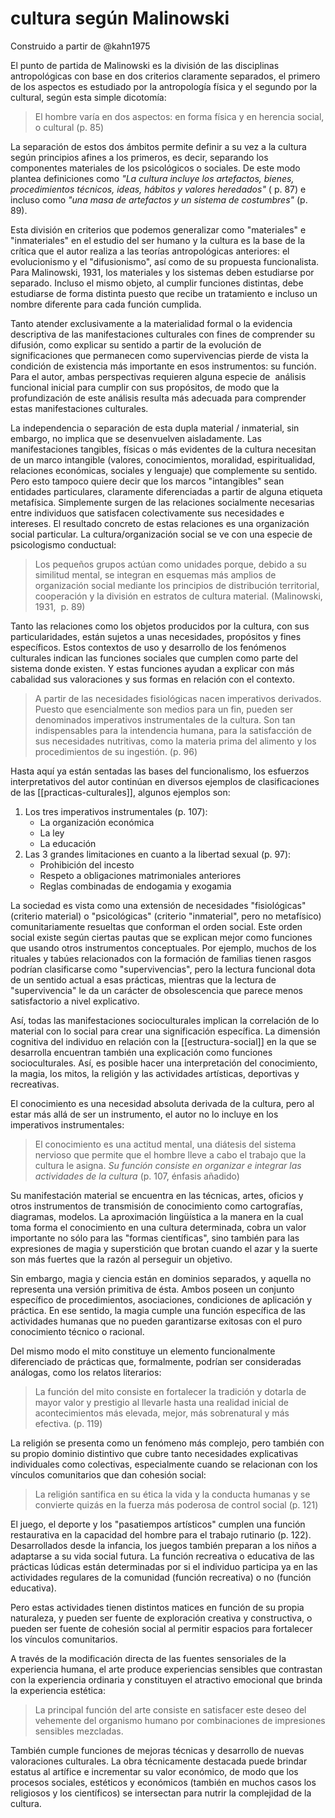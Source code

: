 # cultura según Malinowski
Construido a partir de @kahn1975

El punto de partida de Malinowski es la división de las disciplinas antropológicas con base en dos criterios claramente separados, el primero de los aspectos es estudiado por la antropología física y el segundo por la cultural, según esta simple dicotomía:

>El hombre varía en dos aspectos: en forma física y en herencia social, o cultural (p. 85)

La separación de estos dos ámbitos permite definir a su vez a la cultura según principios afines a los primeros, es decir, separando los componentes materiales de los psicológicos o sociales. De este modo plantea definiciones como *"La cultura incluye los artefactos, bienes, procedimientos técnicos, ideas, hábitos y valores heredados"* ( p. 87) e incluso como *"una masa de artefactos y un sistema de costumbres"* (p. 89).

Esta división en criterios que podemos generalizar como "materiales" e "inmateriales" en el estudio del ser humano y la cultura es la base de la crítica que el autor realiza a las teorías antropológicas anteriores: el evolucionismo y el "difusionismo", así como de su propuesta funcionalista. Para Malinowski, 1931, los materiales y los sistemas deben estudiarse por separado. Incluso el mismo objeto, al cumplir funciones distintas, debe estudiarse de forma distinta puesto que recibe un tratamiento e incluso un nombre diferente para cada función cumplida.

Tanto atender exclusivamente a la materialidad formal o la evidencia descriptiva de las manifestaciones culturales con fines de comprender su difusión, como explicar su sentido a partir de la evolución de significaciones que permanecen como supervivencias pierde de vista la condición de existencia más importante en esos instrumentos: su función. Para el autor, ambas perspectivas requieren alguna especie de  análisis funcional inicial para cumplir con sus propósitos, de modo que la profundización de este análisis resulta más adecuada para comprender estas manifestaciones culturales.

La independencia o separación de esta dupla material / inmaterial, sin embargo, no implica que se desenvuelven aisladamente. Las manifestaciones tangibles, físicas o más evidentes de la cultura necesitan de un marco intangible (valores, conocimientos, moralidad, espiritualidad, relaciones económicas, sociales y lenguaje) que complemente su sentido. Pero esto tampoco quiere decir que los marcos "intangibles" sean entidades particulares, claramente diferenciadas a partir de alguna etiqueta metafísica. Simplemente surgen de las relaciones socialmente necesarias entre individuos que satisfacen colectivamente sus necesidades e intereses. El resultado concreto de estas relaciones es una organización social particular. La cultura/organización social se ve con una especie de psicologismo conductual:

>Los pequeños grupos actúan como unidades porque, debido a su similitud mental, se integran en esquemas más amplios de organización social mediante los principios de distribución territorial, cooperación y la división en estratos de cultura material. (Malinowski, 1931,  p. 89)

Tanto las relaciones como los objetos producidos por la cultura, con sus particularidades, están sujetos a unas necesidades, propósitos y fines específicos. Estos contextos de uso y desarrollo de los fenómenos culturales indican las funciones sociales que cumplen como parte del sistema donde existen. Y estas funciones ayudan a explicar con más cabalidad sus valoraciones y sus formas en relación con el contexto.

>A partir de las necesidades fisiológicas nacen imperativos derivados. Puesto que esencialmente son medios para un fin, pueden ser denominados imperativos instrumentales de la cultura. Son tan indispensables para la intendencia humana, para la satisfacción de sus necesidades nutritivas, como la materia prima del alimento y los procedimientos de su ingestión. (p. 96) 

Hasta aquí ya están sentadas las bases del funcionalismo, los esfuerzos interpretativos del autor continúan en diversos ejemplos de clasificaciones de las [[practicas-culturales]], algunos ejemplos son:

1.  Los tres imperativos instrumentales (p. 107):
	- La organización económica
	- La ley
	- La educación
2. Las 3 grandes limitaciones en cuanto a la libertad sexual (p. 97):
	- Prohibición del incesto
	- Respeto a obligaciones matrimoniales anteriores
	- Reglas combinadas de endogamia y exogamia

La sociedad es vista como una extensión de necesidades "fisiológicas" (criterio material) o "psicológicas" (criterio "inmaterial", pero no metafísico) comunitariamente resueltas que conforman el orden social. Este orden social existe según ciertas pautas que se explican mejor como funciones que usando otros instrumentos conceptuales. Por ejemplo, muchos de los rituales y tabúes relacionados con la formación de familias tienen rasgos podrían clasificarse como "supervivencias", pero la lectura funcional dota de un sentido actual a esas prácticas, mientras que la lectura de "supervivencia" le da un carácter de obsolescencia que parece menos satisfactorio a nivel explicativo.

Así, todas las manifestaciones socioculturales implican la correlación de lo material con lo social para crear una significación específica. La dimensión cognitiva del individuo en relación con la [[estructura-social]] en la que se desarrolla encuentran también una explicación como funciones socioculturales. Así, es posible hacer una interpretación del conocimiento, la magia, los mitos, la religión y las actividades artísticas, deportivas y recreativas.

El conocimiento es una necesidad absoluta derivada de la cultura, pero al estar más allá de ser un instrumento, el autor no lo incluye en los imperativos instrumentales:

>El conocimiento es una actitud mental, una diátesis del sistema nervioso que permite que el hombre lleve a cabo el trabajo que la cultura le asigna. *Su función consiste en organizar e integrar las actividades de la cultura* (p. 107, énfasis añadido)

Su manifestación material se encuentra en las técnicas, artes, oficios y otros instrumentos de transmisión de conocimiento como cartografías, diagramas, modelos. La aproximación lingüística a la manera en la cual toma forma el conocimiento en una cultura determinada, cobra un valor importante no sólo para las "formas científicas", sino también para las expresiones de magia y superstición que brotan cuando el azar y la suerte son más fuertes que la razón al perseguir un objetivo.

Sin embargo, magia y ciencia están en dominios separados, y aquella no representa una versión primitiva de ésta. Ambos poseen un conjunto específico de procedimientos, asociaciones, condiciones de aplicación y práctica. En ese sentido, la magia cumple una función específica de las actividades humanas que no pueden garantizarse exitosas con el puro conocimiento técnico o racional.

Del mismo modo el mito constituye un elemento funcionalmente diferenciado de prácticas que, formalmente, podrían ser consideradas análogas, como los relatos literarios:

>La función del mito consiste en fortalecer la tradición y dotarla de mayor valor y prestigio al llevarle hasta una realidad inicial de acontecimientos más elevada, mejor, más sobrenatural y más efectiva. (p. 119)

La religión se presenta como un fenómeno más complejo, pero también con su propio dominio distintivo que cubre tanto necesidades explicativas individuales como colectivas, especialmente cuando se relacionan con los vínculos comunitarios que dan cohesión social:

>La religión santifica en su ética la vida y la conducta humanas y se convierte quizás en la fuerza más poderosa de control social (p. 121)

El juego, el deporte y los "pasatiempos artísticos" cumplen una función restaurativa en la capacidad del hombre para el trabajo rutinario (p. 122). Desarrollados desde la infancia, los juegos también preparan a los niños a adaptarse a su vida social futura. La función recreativa o educativa de las prácticas lúdicas están determinadas por si el individuo participa ya en las actividades regulares de la comunidad (función recreativa) o no (función educativa).

Pero estas actividades tienen distintos matices en función de su propia naturaleza, y pueden ser fuente de exploración creativa y constructiva, o pueden ser fuente de cohesión social al permitir espacios para fortalecer los vínculos comunitarios.

A través de la modificación directa de las fuentes sensoriales de la experiencia humana, el arte produce experiencias sensibles que contrastan con la experiencia ordinaria y constituyen el atractivo emocional que brinda la experiencia estética:

>La principal función del arte consiste en satisfacer este deseo del vehemente del organismo humano por combinaciones de impresiones sensibles mezcladas.

También cumple funciones de mejoras técnicas y desarrollo de nuevas valoraciones culturales. La obra técnicamente destacada puede brindar estatus al artífice e incrementar su valor económico, de modo que los procesos sociales, estéticos y económicos (también en muchos casos los religiosos y los científicos) se intersectan para nutrir la complejidad de la cultura.
